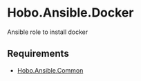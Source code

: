 # Hobo.Ansible.Docker
Ansible role to install docker

## Requirements
* [Hobo.Ansible.Common](https://github.com/hobointhecorner/Hobo.Ansible.Common)
